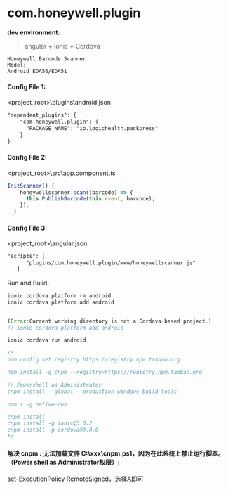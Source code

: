 # com.honeywell.plugin

**dev environment:**  
>  angular + Ionic  +	Cordova  

	Honeywell Barcode Scanner  
	Model:  
	Android EDA50/EDA51  
	
	
	
	
#### Config File 1:  
<project_root>\plugins\android.json
```xml
"dependent_plugins": {
    "com.honeywell.plugin": {
      "PACKAGE_NAME": "io.logichealth.packpress"
    }
}
```

#### Config File 2:  
<project_root>\src\app.component.ts
```javascript
InitScanner() {
    honeywellscanner.scan((barcode) => {
      this.PublishBarcode(this.event, barcode);
    });
  }
```

#### Config File 3:  
<project_root>\angular.json
```xml
"scripts": [
      "plugins/com.honeywell.plugin/www/honeywellscanner.js"
   ]
```

Run and Build:
```javascript
ionic cordova platform rm android 
ionic cordova platform add android 


(Error:Current working directory is not a Cordova-based project.) 
// ionic cordova platform add android 

ionic cordova run android

/*
npm config set registry https://registry.npm.taobao.org

npm install -g cnpm --registry=https://registry.npm.taobao.org

// Powershell as Administrator
cnpm install --global --production windows-build-tools

npm i -g native-run

cnpm install  
cnpm install -g ionic@5.0.2
cnpm install -g cordova@9.0.0
*/
```

#### 解决 cnpm : 无法加载文件 C:\xxx\cnpm.ps1，因为在此系统上禁止运行脚本。（Power shell as Administrator权限）:

set-ExecutionPolicy RemoteSigned，选择A即可

